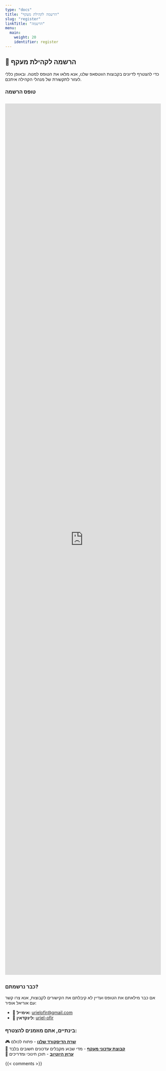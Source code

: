```yaml
---
type: "docs"
title: "הרשמה לקהילת מעקף"
slug: "register"
linkTitle: "הרשמה"
menu:
  main:
    weight: 20
    identifier: register
---
```


## 📝 הרשמה לקהילת מעקף

כדי להצטרף לדיונים בקבוצות הווטסאפ שלנו, אנא מלאו את הטופס למטה.
ובאופן כללי לעזור לתקשורת של מנהלי הקהילה איתכם.

### טופס הרשמה

<div class="embed-responsive" style="text-align: center; margin: 2em 0; position: relative; width: 100%; max-width: 640px; margin-left: auto; margin-right: auto;">
 <iframe src="https://docs.google.com/forms/d/e/1FAIpQLSff5Kn_5goH5ptJVhOgqdEQSX9ESMkcJXKvBRWXtMILELLJtQ/viewform?embedded=true" 
         style="width: 100%; height: 2817px; border: 0;" 
         frameborder="0" 
         marginheight="0" 
         marginwidth="0">Loading…</iframe>
</div>

### כבר נרשמתם?

אם כבר מילאתם את הטופס ועדיין לא קיבלתם את הקישורים לקבוצות, אנא צרו קשר עם אוריאל אופיר:
- 📧 **אימייל:** urielofir@gmail.com
- 💬 **לינקדאין:** [uriel-ofir](https://www.linkedin.com/in/uriel-ofir/)

### בינתיים, אתם מוזמנים להצטרף:

🎮 **[שרת הדיסקורד שלנו](https://discord.com/invite/a2VyCjRk2M)** - פתוח לכולם  
📰 **[קבוצת עדכוני מעקף](https://chat.whatsapp.com/CCFkZwKn3oD8kJoRLms7ts)** - מדי שבוע מקבלים עדכונים חשובים בלבד  
🎥 **[ערוץ היוטיוב](https://www.youtube.com/@maakaf-os)** - תוכן חינוכי ומדריכים  

{{< comments >}}